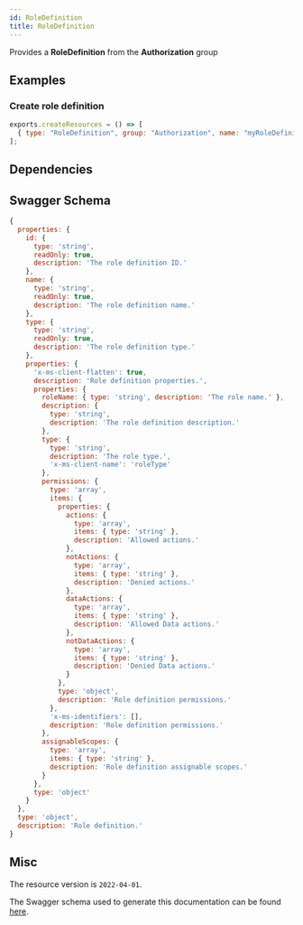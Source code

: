 ```yaml
---
id: RoleDefinition
title: RoleDefinition
---
```

Provides a **RoleDefinition** from the **Authorization** group
## Examples
### Create role definition
```js
exports.createResources = () => [
  { type: "RoleDefinition", group: "Authorization", name: "myRoleDefinition" },
];

```
## Dependencies

## Swagger Schema
```js
{
  properties: {
    id: {
      type: 'string',
      readOnly: true,
      description: 'The role definition ID.'
    },
    name: {
      type: 'string',
      readOnly: true,
      description: 'The role definition name.'
    },
    type: {
      type: 'string',
      readOnly: true,
      description: 'The role definition type.'
    },
    properties: {
      'x-ms-client-flatten': true,
      description: 'Role definition properties.',
      properties: {
        roleName: { type: 'string', description: 'The role name.' },
        description: {
          type: 'string',
          description: 'The role definition description.'
        },
        type: {
          type: 'string',
          description: 'The role type.',
          'x-ms-client-name': 'roleType'
        },
        permissions: {
          type: 'array',
          items: {
            properties: {
              actions: {
                type: 'array',
                items: { type: 'string' },
                description: 'Allowed actions.'
              },
              notActions: {
                type: 'array',
                items: { type: 'string' },
                description: 'Denied actions.'
              },
              dataActions: {
                type: 'array',
                items: { type: 'string' },
                description: 'Allowed Data actions.'
              },
              notDataActions: {
                type: 'array',
                items: { type: 'string' },
                description: 'Denied Data actions.'
              }
            },
            type: 'object',
            description: 'Role definition permissions.'
          },
          'x-ms-identifiers': [],
          description: 'Role definition permissions.'
        },
        assignableScopes: {
          type: 'array',
          items: { type: 'string' },
          description: 'Role definition assignable scopes.'
        }
      },
      type: 'object'
    }
  },
  type: 'object',
  description: 'Role definition.'
}
```
## Misc
The resource version is `2022-04-01`.

The Swagger schema used to generate this documentation can be found [here](https://github.com/Azure/azure-rest-api-specs/tree/main/specification/authorization/resource-manager/Microsoft.Authorization/stable/2022-04-01/authorization-RoleDefinitionsCalls.json).
